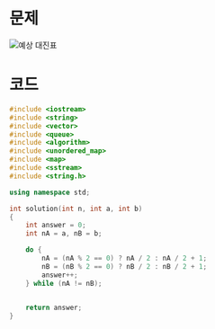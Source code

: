 # 문제
![예상 대진표](https://user-images.githubusercontent.com/78357979/119613352-e470ab80-be37-11eb-89a7-71d894c966e5.png)

# 코드
```cpp
#include <iostream>
#include <string>
#include <vector>
#include <queue>
#include <algorithm>
#include <unordered_map>
#include <map>
#include <sstream>
#include <string.h>

using namespace std;

int solution(int n, int a, int b)
{
	int answer = 0;
	int nA = a, nB = b;

	do {
		nA = (nA % 2 == 0) ? nA / 2 : nA / 2 + 1;
		nB = (nB % 2 == 0) ? nB / 2 : nB / 2 + 1;
		answer++;
	} while (nA != nB);
	

	return answer;
}
```
